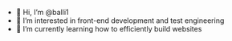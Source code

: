 - 👋 Hi, I’m @balli1
- 👀 I’m interested in front-end development and test engineering
- 🌱 I’m currently learning how to efficiently build websites 

<!---
balli1/balli1 is a ✨ special ✨ repository because its `README.md` (this file) appears on your GitHub profile.
You can click the Preview link to take a look at your changes.
--->
